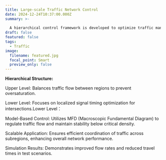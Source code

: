 ```yaml
---
title: Large-scale Traffic Network Control
date: 2024-12-24T10:37:00.000Z
summary: >-
  
  A hierarchical control framework is developed to optimize traffic management across large urban networks by balancing traffic demand and improving network-wide efficiency
draft: false
featured: false
tags:
  - Traffic
image:
  filename: featured.jpg
  focal_point: Smart
  preview_only: false
---
```




**Hierarchical Structure:**

Upper Level: Balances traffic flow between regions to prevent oversaturation.

Lower Level: Focuses on localized signal timing optimization for intersections.Lower Level：

Model-Based Control: Utilizes MFD (Macroscopic Fundamental Diagram) to regulate traffic flow and maintain stability below critical density.

Scalable Application: Ensures efficient coordination of traffic across subregions, enhancing overall network performance.

Simulation Results: Demonstrates improved flow rates and reduced travel times in test scenarios.
